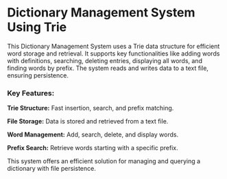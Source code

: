 # **Dictionary Management System Using Trie**

This Dictionary Management System uses a Trie data structure for efficient word storage and retrieval. 
It supports key functionalities like adding words with definitions, searching, deleting entries, displaying all words, and finding words by prefix.
The system reads and writes data to a text file, ensuring persistence.

### **Key Features:**

**Trie Structure:** Fast insertion, search, and prefix matching.

**File Storage:** Data is stored and retrieved from a text file.

**Word Management:** Add, search, delete, and display words.

**Prefix Search:** Retrieve words starting with a specific prefix.


This system offers an efficient solution for managing and querying a dictionary with file persistence.
